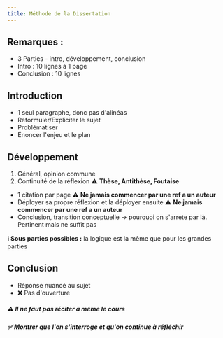 ```yaml
---
title: Méthode de la Dissertation
---
```


## Remarques :
- 3 Parties - intro, développement, conclusion
- Intro : 10 lignes à 1 page
- Conclusion : 10 lignes

## Introduction
- 1 seul paragraphe, donc pas d'alinéas
- Reformuler/Expliciter le sujet
- Problématiser
- Énoncer l'enjeu et le plan

## Développement
1. Général, opinion commune
2. Continuité de la réflexion
   ⚠️ **Thèse, Antithèse, Foutaise**

- 1 citation par page
   ⚠️ **Ne jamais commencer par une ref a un auteur**
- Déployer sa propre réflexion et la déployer ensuite
   ⚠️ **Ne jamais commencer par une ref a un auteur**
- Conclusion, transition conceptuelle
  -> pourquoi on s'arrete par là. Pertinent mais ne suffit pas


**ℹ️ Sous parties possibles :** la logique est la même que pour les grandes parties

## Conclusion
- Réponse nuancé au sujet
- ❌️ Pas d'ouverture

##### ⚠️ Il ne faut pas réciter à même le cours
##### ✅️ Montrer que l'on s'interroge et qu'on continue à réfléchir
